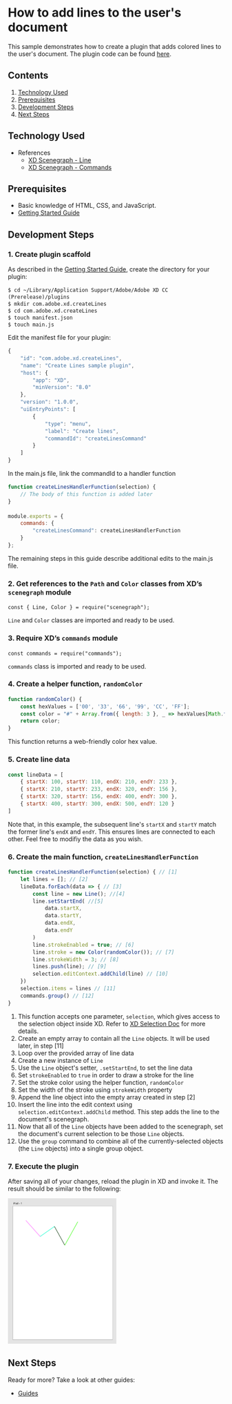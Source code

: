 # How to add lines to the user's document

This sample demonstrates how to create a plugin that adds colored lines to the user's document. The plugin code can be found [here](https://github.com/AdobeXD/Plugin-Guides/tree/master/Guides/how-to-draw-lines-guide).

<!-- Image or GIF if necessary -->
<!-- ![PLUGINNAME]() -->

<!-- doctoc command config: -->
<!-- $ doctoc ./readme.md --title "## Contents" --entryprefix 1. --gitlab --maxlevel 2 -->

<!-- START doctoc generated TOC please keep comment here to allow auto update -->
<!-- DON'T EDIT THIS SECTION, INSTEAD RE-RUN doctoc TO UPDATE -->
## Contents

1. [Technology Used](#technology-used)
1. [Prerequisites](#prerequisites)
1. [Development Steps](#development-steps)
1. [Next Steps](#next-steps)

<!-- END doctoc generated TOC please keep comment here to allow auto update -->

## Technology Used
- References
    - [XD Scenegraph - Line](references/line.md)
    - [XD Scenegraph - Commands](references/commands.md)

## Prerequisites
- Basic knowledge of HTML, CSS, and JavaScript.
- [Getting Started Guide](../getting-started-guide)

## Development Steps

### 1.  Create plugin scaffold

As described in the [Getting Started Guide](../getting-started-guide), create the directory for your plugin:

```
$ cd ~/Library/Application Support/Adobe/Adobe XD CC (Prerelease)/plugins
$ mkdir com.adobe.xd.createLines
$ cd com.adobe.xd.createLines
$ touch manifest.json
$ touch main.js
``` 

Edit the manifest file for your plugin:

```js
{
    "id": "com.adobe.xd.createLines",
    "name": "Create Lines sample plugin",
    "host": {
        "app": "XD",
        "minVersion": "8.0"
    },
    "version": "1.0.0",
    "uiEntryPoints": [
        {
            "type": "menu",
            "label": "Create lines",
            "commandId": "createLinesCommand"
        }
    ]
}
```

In the main.js file, link the commandId to a handler function

```js
function createLinesHandlerFunction(selection) {
    // The body of this function is added later
}

module.exports = { 
    commands: {
        "createLinesCommand": createLinesHandlerFunction
    }
};
```

The remaining steps in this guide describe additional edits to the main.js file.

### 2.  Get references to the `Path` and `Color` classes from XD’s `scenegraph` module
```
const { Line, Color } = require("scenegraph");
```
`Line` and `Color` classes are imported and ready to be used.

### 3.  Require XD’s `commands` module
```
const commands = require("commands");
```
`commands` class is imported and ready to be used.

### 4. Create a helper function, `randomColor`
```js
function randomColor() {
    const hexValues = ['00', '33', '66', '99', 'CC', 'FF'];
    const color = "#" + Array.from({ length: 3 }, _ => hexValues[Math.floor(Math.random() * hexValues.length)]).join("");
    return color;
}
```
This function returns a web-friendly color hex value.

### 5. Create line data 
```js
const lineData = [
    { startX: 100, startY: 110, endX: 210, endY: 233 },
    { startX: 210, startY: 233, endX: 320, endY: 156 },
    { startX: 320, startY: 156, endX: 400, endY: 300 },
    { startX: 400, startY: 300, endX: 500, endY: 120 }
]
```
Note that, in this example, the subsequent line's `startX` and `startY` match the former line's `endX` and `endY`. This ensures lines are connected to each other. Feel free to modifiy the data as you wish. 

### 6. Create the main function, `createLinesHandlerFunction`
```js
function createLinesHandlerFunction(selection) { // [1]
    let lines = []; // [2]
    lineData.forEach(data => { // [3]
        const line = new Line(); //[4]
        line.setStartEnd( //[5]
            data.startX,
            data.startY,
            data.endX,
            data.endY
        )
        line.strokeEnabled = true; // [6]
        line.stroke = new Color(randomColor()); // [7]
        line.strokeWidth = 3; // [8]
        lines.push(line); // [9]
        selection.editContext.addChild(line) // [10]
    })
    selection.items = lines // [11]
    commands.group() // [12]
}
```
1. This function accepts one parameter, `selection`, which gives access to the selection object inside XD. Refer to [XD Selection Doc](references/selection.md) for more details.
2. Create an empty array to contain all the `Line` objects.  It will be used later, in step [11]
3. Loop over the provided array of line data
4. Create a new instance of `Line`
5. Use the `Line` object's setter, `.setStartEnd`, to set the line data
6. Set `strokeEnabled` to `true` in order to draw a stroke for the line
7. Set the stroke color using the helper function, `randomColor`
8. Set the width of the stroke using `strokeWidth` property
9. Append the line object into the empty array created in step [2] 
10. Insert the line into the edit context using `selection.editContext.addChild` method.  This step adds the line to the document's scenegraph.
11. Now that all of the `Line` objects have been added to the scenegraph, set the document's current selection to be those `Line` objects.
12. Use the `group` command to combine all of the currently-selected objects (the `Line` objects) into a single group object.

### 7. Execute the plugin

After saving all of your changes, reload the plugin in XD and invoke it.  The result should be similar to the following:

<img src="/.meta/readme-assets/lines.png" width="50%" height="50%">

## Next Steps

Ready for more? Take a look at other guides:

- [Guides](/Guides)
